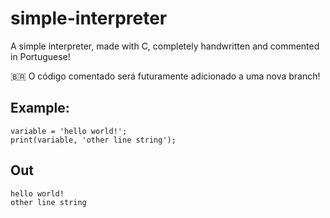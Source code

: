 # simple-interpreter

A simple interpreter, made with C, completely handwritten and commented in Portuguese!

🇧🇷 O código comentado será futuramente adicionado a uma nova branch!

## Example: 

```
variable = 'hello world!';
print(variable, 'other line string');
```

## Out
```
hello world!
other line string
```
